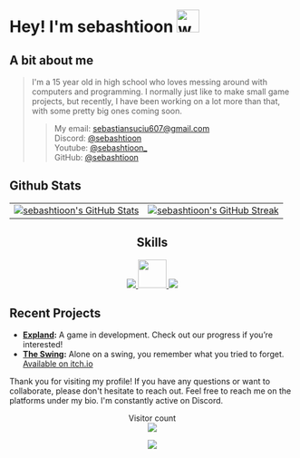 # Hey! I'm sebashtioon <img src="https://user-images.githubusercontent.com/72663882/171687151-bb31c996-c9d2-49c8-b593-734946893b23.gif" alt="waving hand gif" aria-hidden="true" width="40" />

## A bit about me
>  I'm a 15 year old in high school who loves messing around with computers and programming. I normally just like to make small game projects, but recently, I have been working on a lot more than that, with some pretty big ones coming soon.
> > My email: [sebastiansuciu607@gmail.com](mailto:sebastiansuciu607@gmail.com) <br>
> > Discord: [@sebashtioon](https://discord.com/users/1110329250306859018) <br>
> > Youtube: [@sebashtioon_](https://www.youtube.com/@sebashtioon_) <br>
> > GitHub: [@sebashtioon](https://github.com/sebashtioon) <br>
## Github Stats 




<div class="section highlights">
  <table>
      <tr>
          <td>
              <a href="https://github.com/sebashtioon">
                  <img src="https://github-readme-stats.vercel.app/api?username=sebashtioon&show_icons=true&theme=vision-friendly-dark" alt="sebashtioon's GitHub Stats">
              </a>
          </td>
          <td>
              <a href="https://github.com/sebashtioon">
                  <img src="https://github-readme-streak-stats.herokuapp.com/?user=sebashtioon&theme=vision-friendly-dark" alt="sebashtioon's GitHub Streak">
              </a>
          </td>
      </tr>
  </table>
</div>

<h2 style="text-align: center;">Skills</h2>
<p align="center">
  <a href="https://skillicons.dev">
    <img src="https://skillicons.dev/icons?i=git,github,blender,godot,unreal,vscode,windows,cpp"/>
    <span>
      <img src="https://avatars.githubusercontent.com/u/88206422?s=200&v=4" width="50" height="50"/>
    </span>
    <img src="https://skillicons.dev/icons?i=py,obsidian"/>
  </a>
</p>

## Recent Projects
- **[Expland](https://github.com/NoeCoOfficial/Expland):** A game in development. Check out our progress if you’re interested!
- **[The Swing](https://github.com/sebashtioon/The-Swing):** Alone on a swing, you remember what you tried to forget. [Available on itch.io](https://sebashtioon.itch.io/the-swing)

Thank you for visiting my profile! If you have any questions or want to collaborate, please don't hesitate to reach out. Feel free to reach me on the platforms under my bio. I'm constantly active on Discord.

<p align="center">
  Visitor count<br>
  <img src="https://profile-counter.glitch.me/sebashtioon/count.svg" />
</p>


<p align="center">
     <img src="https://capsule-render.vercel.app/api?type=waving&color=gradient&height=100&section=footer"/>

</p>
